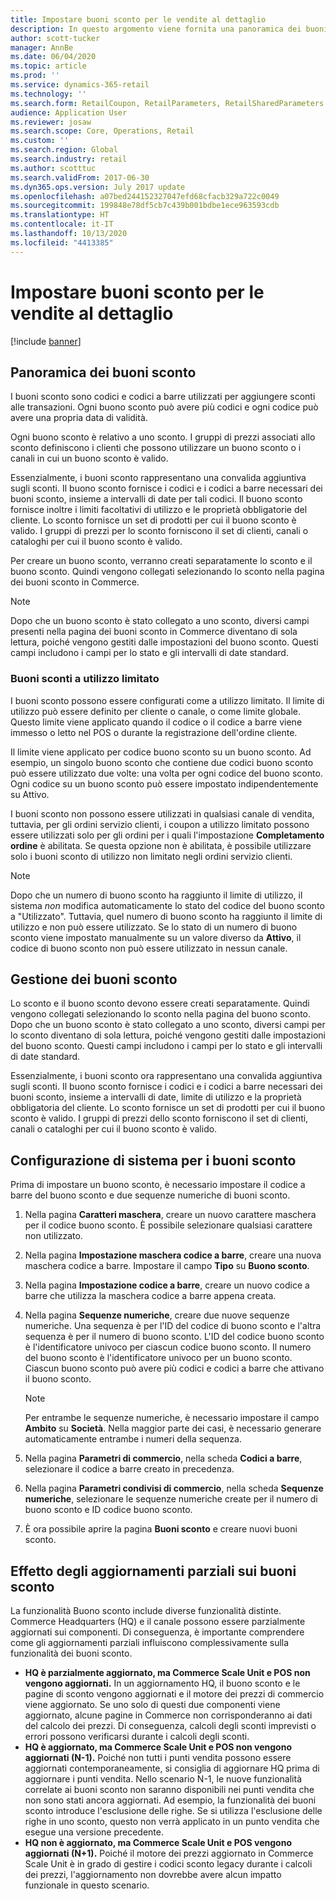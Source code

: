 ```yaml
---
title: Impostare buoni sconto per le vendite al dettaglio
description: In questo argomento viene fornita una panoramica dei buoni sconto e illustra come configurarli.
author: scott-tucker
manager: AnnBe
ms.date: 06/04/2020
ms.topic: article
ms.prod: ''
ms.service: dynamics-365-retail
ms.technology: ''
ms.search.form: RetailCoupon, RetailParameters, RetailSharedParameters
audience: Application User
ms.reviewer: josaw
ms.search.scope: Core, Operations, Retail
ms.custom: ''
ms.search.region: Global
ms.search.industry: retail
ms.author: scotttuc
ms.search.validFrom: 2017-06-30
ms.dyn365.ops.version: July 2017 update
ms.openlocfilehash: a07bed244152327047efd68cfacb329a722c0049
ms.sourcegitcommit: 199848e78df5cb7c439b001bdbe1ece963593cdb
ms.translationtype: HT
ms.contentlocale: it-IT
ms.lasthandoff: 10/13/2020
ms.locfileid: "4413385"
---
```

# <a name="set-up-coupons-for-retail-sales"></a>Impostare buoni sconto per le vendite al dettaglio

[!include [banner](includes/banner.md)]

## <a name="overview-of-coupons"></a>Panoramica dei buoni sconto

I buoni sconto sono codici e codici a barre utilizzati per aggiungere sconti alle transazioni. Ogni buono sconto può avere più codici e ogni codice può avere una propria data di validità.

Ogni buono sconto è relativo a uno sconto. I gruppi di prezzi associati allo sconto definiscono i clienti che possono utilizzare un buono sconto o i canali in cui un buono sconto è valido.

Essenzialmente, i buoni sconto rappresentano una convalida aggiuntiva sugli sconti. Il buono sconto fornisce i codici e i codici a barre necessari dei buoni sconto, insieme a intervalli di date per tali codici. Il buono sconto fornisce inoltre i limiti facoltativi di utilizzo e le proprietà obbligatorie del cliente. Lo sconto fornisce un set di prodotti per cui il buono sconto è valido. I gruppi di prezzi per lo sconto forniscono il set di clienti, canali o cataloghi per cui il buono sconto è valido.

Per creare un buono sconto, verranno creati separatamente lo sconto e il buono sconto. Quindi vengono collegati selezionando lo sconto nella pagina dei buoni sconto in Commerce.

> [!NOTE]
> Dopo che un buono sconto è stato collegato a uno sconto, diversi campi presenti nella pagina dei buoni sconto in Commerce diventano di sola lettura, poiché vengono gestiti dalle impostazioni del buono sconto. Questi campi includono i campi per lo stato e gli intervalli di date standard.

### <a name="limited-use-coupons"></a>Buoni sconti a utilizzo limitato

I buoni sconto possono essere configurati come a utilizzo limitato. Il limite di utilizzo può essere definito per cliente o canale, o come limite globale. Questo limite viene applicato quando il codice o il codice a barre viene immesso o letto nel POS o durante la registrazione dell'ordine cliente.

Il limite viene applicato per codice buono sconto su un buono sconto. Ad esempio, un singolo buono sconto che contiene due codici buono sconto può essere utilizzato due volte: una volta per ogni codice del buono sconto. Ogni codice su un buono sconto può essere impostato indipendentemente su Attivo.

I buoni sconto non possono essere utilizzati in qualsiasi canale di vendita, tuttavia, per gli ordini servizio clienti, i coupon a utilizzo limitato possono essere utilizzati solo per gli ordini per i quali l'impostazione **Completamento ordine** è abilitata. Se questa opzione non è abilitata, è possibile utilizzare solo i buoni sconto di utilizzo non limitato negli ordini servizio clienti.

> [!NOTE]
> Dopo che un numero di buono sconto ha raggiunto il limite di utilizzo, il sistema *non* modifica automaticamente lo stato del codice del buono sconto a "Utilizzato". Tuttavia, quel numero di buono sconto ha raggiunto il limite di utilizzo e non può essere utilizzato. Se lo stato di un numero di buono sconto viene impostato manualmente su un valore diverso da **Attivo**, il codice di buono sconto non può essere utilizzato in nessun canale.  

## <a name="managing-coupons"></a>Gestione dei buoni sconto

Lo sconto e il buono sconto devono essere creati separatamente. Quindi vengono collegati selezionando lo sconto nella pagina del buono sconto. Dopo che un buono sconto è stato collegato a uno sconto, diversi campi per lo sconto diventano di sola lettura, poiché vengono gestiti dalle impostazioni del buono sconto. Questi campi includono i campi per lo stato e gli intervalli di date standard.

Essenzialmente, i buoni sconto ora rappresentano una convalida aggiuntiva sugli sconti. Il buono sconto fornisce i codici e i codici a barre necessari dei buoni sconto, insieme a intervalli di date, limite di utilizzo e la proprietà obbligatoria del cliente. Lo sconto fornisce un set di prodotti per cui il buono sconto è valido. I gruppi di prezzi dello sconto forniscono il set di clienti, canali o cataloghi per cui il buono sconto è valido.

## <a name="system-setup-for-coupons"></a>Configurazione di sistema per i buoni sconto

Prima di impostare un buono sconto, è necessario impostare il codice a barre del buono sconto e due sequenze numeriche di buoni sconto.

1. Nella pagina **Caratteri maschera**, creare un nuovo carattere maschera per il codice buono sconto. È possibile selezionare qualsiasi carattere non utilizzato.
2. Nella pagina **Impostazione maschera codice a barre**, creare una nuova maschera codice a barre. Impostare il campo **Tipo** su **Buono sconto**.
3. Nella pagina **Impostazione codice a barre**, creare un nuovo codice a barre che utilizza la maschera codice a barre appena creata.
4. Nella pagina **Sequenze numeriche**, creare due nuove sequenze numeriche. Una sequenza è per l'ID del codice di buono sconto e l'altra sequenza è per il numero di buono sconto. L'ID del codice buono sconto è l'identificatore univoco per ciascun codice buono sconto. Il numero del buono sconto è l'identificatore univoco per un buono sconto. Ciascun buono sconto può avere più codici e codici a barre che attivano il buono sconto.

    > [!NOTE]
    > Per entrambe le sequenze numeriche, è necessario impostare il campo **Ambito** su **Società**. Nella maggior parte dei casi, è necessario generare automaticamente entrambe i numeri della sequenza.

5. Nella pagina **Parametri di commercio**, nella scheda **Codici a barre**, selezionare il codice a barre creato in precedenza.
6. Nella pagina **Parametri condivisi di commercio**, nella scheda **Sequenze numeriche**, selezionare le sequenze numeriche create per il numero di buono sconto e ID codice buono sconto.
7. È ora possibile aprire la pagina **Buoni sconto** e creare nuovi buoni sconto.

## <a name="the-effect-of-partial-updates-on-coupons"></a>Effetto degli aggiornamenti parziali sui buoni sconto

La funzionalità Buono sconto include diverse funzionalità distinte. Commerce Headquarters (HQ) e il canale possono essere parzialmente aggiornati sui componenti. Di conseguenza, è importante comprendere come gli aggiornamenti parziali influiscono complessivamente sulla funzionalità dei buoni sconto.

- **HQ è parzialmente aggiornato, ma Commerce Scale Unit e POS non vengono aggiornati.** In un aggiornamento HQ, il buono sconto e le pagine di sconto vengono aggiornati e il motore dei prezzi di commercio viene aggiornato. Se uno solo di questi due componenti viene aggiornato, alcune pagine in Commerce non corrisponderanno ai dati del calcolo dei prezzi. Di conseguenza, calcoli degli sconti imprevisti o errori possono verificarsi durante i calcoli degli sconti.
- **HQ è aggiornato, ma Commerce Scale Unit e POS non vengono aggiornati (N-1).** Poiché non tutti i punti vendita possono essere aggiornati contemporaneamente, si consiglia di aggiornare HQ prima di aggiornare i punti vendita. Nello scenario N-1, le nuove funzionalità correlate ai buoni sconto non saranno disponibili nei punti vendita che non sono stati ancora aggiornati. Ad esempio, la funzionalità dei buoni sconto introduce l'esclusione delle righe. Se si utilizza l'esclusione delle righe in uno sconto, questo non verrà applicato in un punto vendita che esegue una versione precedente.
- **HQ non è aggiornato, ma Commerce Scale Unit e POS vengono aggiornati (N+1).** Poiché il motore dei prezzi aggiornato in Commerce Scale Unit è in grado di gestire i codici sconto legacy durante i calcoli dei prezzi, l'aggiornamento non dovrebbe avere alcun impatto funzionale in questo scenario.
